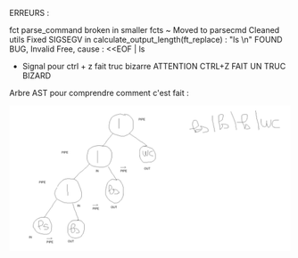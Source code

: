 ERREURS :

fct parse_command broken in smaller fcts
~ Moved to parsecmd
Cleaned utils
Fixed SIGSEGV in calculate_output_length(ft_replace) : "ls \n"
FOUND BUG, Invalid Free, cause : <<EOF | ls

- Signal pour ctrl + z fait truc bizarre
ATTENTION CTRL+Z FAIT UN TRUC BIZARD

Arbre AST pour comprendre comment c'est fait :

![alt text](<Screenshot from 2024-06-19 19-27-15.png>)

